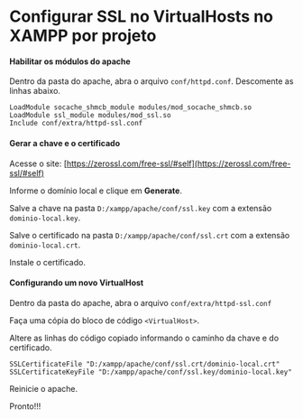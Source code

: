 # Configurar SSL no VirtualHosts no XAMPP por projeto

#### Habilitar os módulos do apache
Dentro da pasta do apache, abra o arquivo `conf/httpd.conf`.
Descomente as linhas abaixo.
```
LoadModule socache_shmcb_module modules/mod_socache_shmcb.so
LoadModule ssl_module modules/mod_ssl.so
Include conf/extra/httpd-ssl.conf
```

#### Gerar a chave e o certificado
Acesse o site: [https://zerossl.com/free-ssl/#self](https://zerossl.com/free-ssl/#self)

Informe o domínio local e clique em **Generate**.

Salve a chave na pasta `D:/xampp/apache/conf/ssl.key` com a extensão `dominio-local.key`.

Salve o certificado na pasta `D:/xampp/apache/conf/ssl.crt` com a extensão `dominio-local.crt`.

Instale o certificado.

#### Configurando um novo VirtualHost
Dentro da pasta do apache, abra o arquivo `conf/extra/httpd-ssl.conf`

Faça uma cópia do bloco de código `<VirtualHost>`.

Altere as linhas do código copiado informando o caminho da chave e do certificado.
```
SSLCertificateFile "D:/xampp/apache/conf/ssl.crt/dominio-local.crt"
SSLCertificateKeyFile "D:/xampp/apache/conf/ssl.key/dominio-local.key"
```

Reinicie o apache.

Pronto!!!

<!--stackedit_data:
eyJoaXN0b3J5IjpbLTQyODAyNzc0Nl19
-->